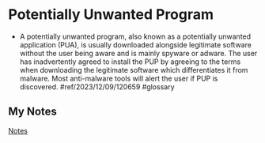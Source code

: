 # Potentially Unwanted Program
- A potentially unwanted program, also known as a potentially unwanted application (PUA), is usually downloaded alongside legitimate software without the user being aware and is mainly spyware or adware. The user has inadvertently agreed to install the PUP by agreeing to the terms when downloading the legitimate software which differentiates it from malware. Most anti-malware tools will alert the user if PUP is discovered. #ref/2023/12/09/120659 #glossary 
## My Notes
[Notes](mynotes/potentially-unwanted-program-notes.md)
